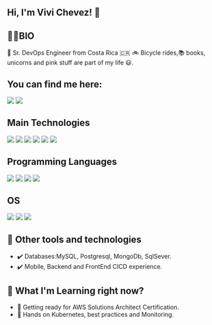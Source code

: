 ## Hi, I'm Vivi Chevez! :unicorn:

## :woman_technologist:BIO 
 :rocket: Sr. DevOps Engineer from Costa Rica :costa_rica: 
 :bike: Bicycle rides,:books: books, unicorns and pink stuff are part of my life :smiley:. 

<h2>You can find me here:</h2>
<a href=https://www.linkedin.com/in/vymcro03/> <img src="https://img.shields.io/badge/Linkedin-0A66C2?style=for-the-badge&logo=linkedin&logoColor=white"></a>
<a href=https://twitter.com/Vym9431/> <img src="https://img.shields.io/badge/Twitter-1DA1F2?style=for-the-badge&logo=twitter&logoColor=white"></a>

<h2>Main Technologies</h2>
<p>
  <img src="https://img.shields.io/badge/Terraform-black?style=for-the-badge&logo=terraform&logoColor=7B42BC">
  <img src="https://img.shields.io/badge/Ansible-red?style=for-the-badge&logo=ansible&logoColor=white">
  <img src="https://img.shields.io/badge/aws-FF9900?style=for-the-badge&logo=amazon-aws&logoColor=white">
  <img src="https://img.shields.io/badge/Docker-2496ED?style=for-the-badge&logo=docker&logoColor=white">
  <img src="https://img.shields.io/badge/Kubernetes-326CE5?style=for-the-badge&logo=kubernetes&logoColor=white">
 <img src="https://img.shields.io/badge/Azure-0078D7?style=for-the-badge&logo=azure-devops&logoColor=white">
</p>

<h2> Programming Languages </h2>
<p>
  <img src="https://img.shields.io/badge/Python-white?style=for-the-badge&logo=python&logoColor=#3776AB">
  <img src="https://img.shields.io/badge/Groovy-4298B8?style=for-the-badge&logo=apachegroovy&logoColor=white">
  <img src="https://img.shields.io/badge/Java-red?style=for-the-badge&logo=java&logoColor=white">
   <img src="https://img.shields.io/badge/Bash-4EAA25?style=for-the-badge&logo=gnubash&logoColor=white">
 </p>
 <h2> OS </h2>
 <p>
  <img src="https://img.shields.io/badge/macOs-000000?style=for-the-badge&logo=macos&logoColor=#3776AB">
  <img src="https://img.shields.io/badge/Linux-CC624?style=for-the-badge&logo=linux&logoColor=white">
  <img src="https://img.shields.io/badge/Windows-blue?style=for-the-badge&logo=windows&logoColor=white">
 </p>
  
## :toolbox: Other tools and technologies 
 
 - :heavy_check_mark: Databases:MySQL, Postgresql, MongoDb, SqlSever. 
 - :heavy_check_mark: Mobile, Backend and FrontEnd CICD experience. 

## :book: What I'm Learning right now? 

 - :radio_button: Getting ready for AWS Solutions Architect Certification. 
 - :radio_button: Hands on Kubernetes, best practices and Monitoring.
 
